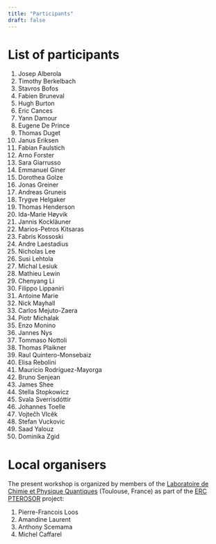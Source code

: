 ```yaml
---
title: "Participants"
draft: false
---
```


# List of participants

1. Josep Alberola <!-- albojo@alumni.uv.es -->
1. Timothy Berkelbach <!-- tcb2112@columbia.edu -->
1. Stavros Bofos <!-- stavros.bofos@cea.fr -->
1. Fabien Bruneval <!-- fabien.bruneval@cea.fr -->
1. Hugh Burton <!-- hgaburton@gmail.com -->
1. Eric Cances <!-- cances@cermics.enpc.fr --> 
1. Yann Damour <!-- ydamour@irsamc.ups-tlse.fr -->
1. Eugene De Prince <!-- adeprince@fsu.edu --> 
1. Thomas Duget <!-- thomas.duguet@cea.fr -->
1. Janus Eriksen <!-- janus@kemi.dtu.dk -->
1. Fabian Faulstich <!-- faulsf@rpi.edu -->
1. Arno Forster <!-- a.t.l.foerster@vu.nl -->
1. Sara Giarrusso <!-- sara.giarrusso@universite-paris-saclay.fr -->
1. Emmanuel Giner <!-- giner.emmanuel@gmail.com -->
1. Dorothea Golze <!-- dorothea.golze@tu-dresden.de -->
1. Jonas Greiner <!-- jongr@kemi.dtu.dk -->
1. Andreas Gruneis <!-- andreas.grueneis@tuwien.ac.at -->
1. Trygve Helgaker <!-- t.u.helgaker@kjemi.uio.no --> 
1. Thomas Henderson <!-- th4@rice.edu --> 
1. Ida-Marie Høyvik <!-- ida-marie.hoyvik@ntnu.no -->
1. Jannis Kockläuner <!-- jannis.kocklaeuner@tu-dresden.de -->
1. Marios-Petros Kitsaras <!-- kitsaras@irsamc.ups-tlse.fr -->
1. Fabris Kossoski <!-- fkossoski@irsamc.ups-tlse.fr -->
1. Andre Laestadius <!-- andre.laestadius@kjemi.uio.no -->
1. Nicholas Lee <!-- nicholas.lee@pmb.ox.ac.uk -->
1. Susi Lehtola <!-- susi.lehtola@helsinki.fi -->
1. Michal Lesiuk <!-- m.lesiuk@uw.edu.pl -->
1. Mathieu Lewin <!-- mathieu.lewin@math.cnrs.fr -->
1. Chenyang Li <!-- chenyang.li@bnu.edu.cn -->
1. Filippo Lippaniri <!-- filippo.lipparini@unipi.it -->
1. Antoine Marie <!-- amarie@irsamc.ups-tlse.fr -->
1. Nick Mayhall <!-- mathieu.lewin@math.cnrs.fr -->
1. Carlos Mejuto-Zaera <!-- cmejutoz@sissa.it -->
1. Piotr Michalak <!-- p.michalak13@uw.edu.pl -->
1. Enzo Monino <!-- monino.enzo@gmail.com -->
1. Jannes Nys <!-- jannys@ethz.ch -->
1. Tommaso Nottoli <!-- tommaso.nottoli@dcci.unipi.it -->
1. Thomas Plaikner <!-- thomas.plaikner@tuwien.ac.at -->
1. Raul Quintero-Monsebaiz <!-- raulmon88@gmail.com -->
1. Elisa Rebolini <!-- rebolini@ill.fr -->
1. Mauricio Rodríguez-Mayorga <!-- marm3.14@gmail.com -->
1. Bruno Senjean <!-- bsenjean@gmail.com --> 
1. James Shee <!-- js327@rice.edu -->
1. Stella Stopkowicz <!-- stella.stopkowicz@uni-saarland.de -->
1. Svala Sverrisdóttir <!-- svala@math.berkeley.edu -->
1. Johannes Toelle <!-- j_toel01@uni-muenster.de -->
1. Vojtečh Vlcěk <!-- vlcek@chem.ucsb.edu -->
1. Stefan Vuckovic <!-- stefanvuckovic1@gmail.com -->
1. Saad Yalouz <!-- yalouzsaad@gmail.com -->
1. Dominika Zgid <!-- dominika.zgid@gmail.com -->

# Local organisers 

The present workshop is organized by members of the [Laboratoire de Chimie et Physique Quantiques](https://www.lcpq.ups-tlse.fr/?lang=en) (Toulouse, France) as part of the [ERC PTEROSOR](https://lcpq.github.io/PTEROSOR/) project:
<br>
1. Pierre-Francois Loos	<!-- loos@irsamc.ups-tlse.fr -->
1. Amandine Laurent <!-- amandine.laurent@irsamc.ups-tlse.fr -->
1. Anthony Scemama <!-- scemama@gmail.com -->
1. Michel Caffarel <!-- michel.caffarel@gmail.com -->

